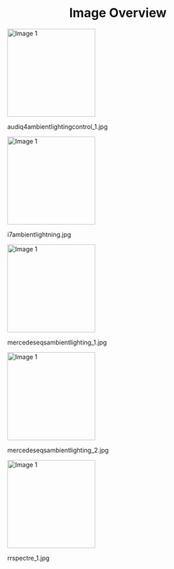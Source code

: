 <h1 style ="text-align: center;"> Image Overview </h1>
<div>
<div style="width="20%">
<img src="https://media.evkx.net/multimedia/technology/lights/ambientlighting/audiq4ambientlightingcontrol_1_xst.jpg" alt="Image 1" style="width: 200px;">
<p>audiq4ambientlightingcontrol_1.jpg</p>
</div>
<div style="width="20%">
<img src="https://media.evkx.net/multimedia/technology/lights/ambientlighting/i7ambientlightning_xst.jpg" alt="Image 1" style="width: 200px;">
<p>i7ambientlightning.jpg</p>
</div>
<div style="width="20%">
<img src="https://media.evkx.net/multimedia/technology/lights/ambientlighting/mercedeseqsambientlighting_1_xst.jpg" alt="Image 1" style="width: 200px;">
<p>mercedeseqsambientlighting_1.jpg</p>
</div>
<div style="width="20%">
<img src="https://media.evkx.net/multimedia/technology/lights/ambientlighting/mercedeseqsambientlighting_2_xst.jpg" alt="Image 1" style="width: 200px;">
<p>mercedeseqsambientlighting_2.jpg</p>
</div>
<div style="width="20%">
<img src="https://media.evkx.net/multimedia/technology/lights/ambientlighting/rrspectre_1_xst.jpg" alt="Image 1" style="width: 200px;">
<p>rrspectre_1.jpg</p>
</div>
</div>
